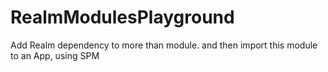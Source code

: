 # RealmModulesPlayground
Add Realm dependency to more than module. and then import this module to an App, using SPM
